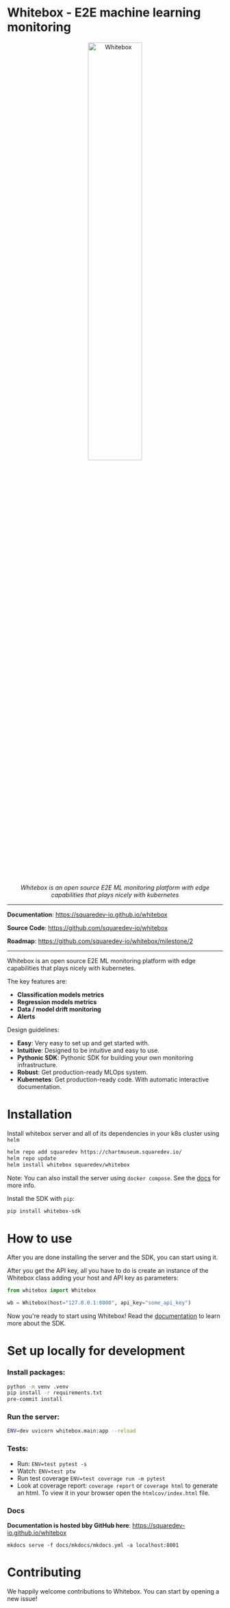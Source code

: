 # Whitebox - E2E machine learning monitoring

<p align="center">
  <a href="https://squaredev-io.github.io/whitebox">
    <img src="https://squaredev-io.github.io/whitebox/img/logo.svg" alt="Whitebox" width="50%">
  </a>
</p>
<p align="center">
    <em>Whitebox is an open source E2E ML monitoring platform with edge capabilities that plays nicely with kubernetes
</em>
</p>

---

**Documentation**: <a href="https://squaredev-io.github.io/whitebox/" target="_blank">https://squaredev-io.github.io/whitebox</a>

**Source Code**: <a href="https://github.com/squaredev-io/whitebox" target="_blank">https://github.com/squaredev-io/whitebox</a>

**Roadmap**: <a href="https://github.com/squaredev-io/whitebox/milestone/2" target="_blank">https://github.com/squaredev-io/whitebox/milestone/2</a>

---

Whitebox is an open source E2E ML monitoring platform with edge capabilities that plays nicely with kubernetes.

The key features are:

- **Classification models metrics**
- **Regression models metrics**
- **Data / model drift monitoring**
- **Alerts**

Design guidelines:

- **Easy**: Very easy to set up and get started with.
- **Intuitive**: Designed to be intuitive and easy to use.
- **Pythonic SDK**: Pythonic SDK for building your own monitoring infrastructure.
- **Robust**: Get production-ready MLOps system.
- **Kubernetes**: Get production-ready code. With automatic interactive documentation.

# Installation

Install whitebox server and all of its dependencies in your k8s cluster using `helm`

```bash
helm repo add squaredev https://chartmuseum.squaredev.io/
helm repo update
helm install whitebox squaredev/whitebox
```

Note: You can also install the server using `docker compose`. See the [docs](https://squaredev-io.github.io/whitebox/tutorial/installation) for more info.

Install the SDK with `pip`:

```bash
pip install whitebox-sdk
```

# How to use

After you are done installing the server and the SDK, you can start using it.

After you get the API key, all you have to do is create an instance of the Whitebox class adding your host and API key as parameters:

```python
from whitebox import Whitebox

wb = Whitebox(host="127.0.0.1:8000", api_key="some_api_key")
```

Now you're ready to start using Whitebox! Read the [documentation](https://squaredev-io.github.io/whitebox/) to learn more about the SDK.

# Set up locally for development

### Install packages:

```bash
python -m venv .venv
pip install -r requirements.txt
pre-commit install
```

### Run the server:

```bash
ENV=dev uvicorn whitebox.main:app --reload
```

### Tests:

- Run: `ENV=test pytest -s`
- Watch: `ENV=test ptw`
- Run test coverage `ENV=test coverage run -m pytest`
- Look at coverage report: `coverage report` or `coverage html` to generate an html. To view it in your browser open the `htmlcov/index.html` file.

### Docs

**Documentation is hosted bby GitHub here**: <a href="https://squaredev-io.github.io/whitebox/" target="_blank">https://squaredev-io.github.io/whitebox</a>

```
mkdocs serve -f docs/mkdocs/mkdocs.yml -a localhost:8001
```

# Contributing

We happily welcome contributions to Whitebox. You can start by opening a new issue!
